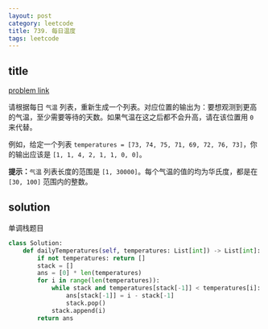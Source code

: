 ```yaml
---
layout: post
category: leetcode
title: 739. 每日温度
tags: leetcode
---
```


## title
[problem link](https://leetcode-cn.com/problems/daily-temperatures/)

请根据每日 `气温` 列表，重新生成一个列表。对应位置的输出为：要想观测到更高的气温，至少需要等待的天数。如果气温在这之后都不会升高，请在该位置用 `0` 来代替。

例如，给定一个列表 `temperatures = [73, 74, 75, 71, 69, 72, 76, 73]`，你的输出应该是 `[1, 1, 4, 2, 1, 1, 0, 0]`。

**提示：**`气温` 列表长度的范围是 `[1, 30000]`。每个气温的值的均为华氏度，都是在 `[30, 100]` 范围内的整数。

## solution

单调栈题目

```python
class Solution:
    def dailyTemperatures(self, temperatures: List[int]) -> List[int]:
        if not temperatures: return []
        stack = []
        ans = [0] * len(temperatures)
        for i in range(len(temperatures)):
            while stack and temperatures[stack[-1]] < temperatures[i]:
                ans[stack[-1]] = i - stack[-1]
                stack.pop()
            stack.append(i)
        return ans
```

